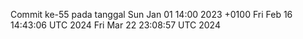 Commit ke-55 pada tanggal Sun Jan 01 14:00 2023 +0100
Fri Feb 16 14:43:06 UTC 2024
Fri Mar 22 23:08:57 UTC 2024
